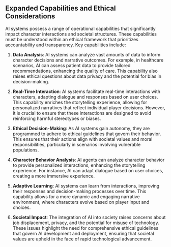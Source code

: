 ## Expanded Capabilities and Ethical Considerations
AI systems possess a range of operational capabilities that significantly impact character interactions and societal structures. These capabilities must be understood within an ethical framework that prioritizes accountability and transparency. Key capabilities include:

1. **Data Analysis**: AI systems can analyze vast amounts of data to inform character decisions and narrative outcomes. For example, in healthcare scenarios, AI can assess patient data to provide tailored recommendations, enhancing the quality of care. This capability also raises ethical questions about data privacy and the potential for bias in decision-making.

2. **Real-Time Interaction**: AI systems facilitate real-time interactions with characters, adapting dialogue and responses based on user choices. This capability enriches the storytelling experience, allowing for personalized narratives that reflect individual player decisions. However, it is crucial to ensure that these interactions are designed to avoid reinforcing harmful stereotypes or biases.

3. **Ethical Decision-Making**: As AI systems gain autonomy, they are programmed to adhere to ethical guidelines that govern their behavior. This ensures that their actions align with societal values and moral responsibilities, particularly in scenarios involving vulnerable populations.

4. **Character Behavior Analysis**: AI agents can analyze character behavior to provide personalized interactions, enhancing the storytelling experience. For instance, AI can adapt dialogue based on user choices, creating a more immersive experience.

5. **Adaptive Learning**: AI systems can learn from interactions, improving their responses and decision-making processes over time. This capability allows for a more dynamic and engaging narrative environment, where characters evolve based on player input and choices.

6. **Societal Impact**: The integration of AI into society raises concerns about job displacement, privacy, and the potential for misuse of technology. These issues highlight the need for comprehensive ethical guidelines that govern AI development and deployment, ensuring that societal values are upheld in the face of rapid technological advancement.
